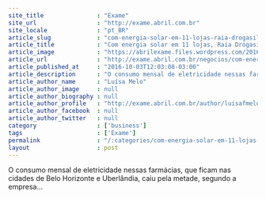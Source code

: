 ```yaml
---
site_title               : "Exame"
site_url                 : "http://exame.abril.com.br"
site_locale              : "pt_BR"
article_slug             : "com-energia-solar-em-11-lojas-raia-drogasil-poupa-rs-69-mil"
article_title            : "Com energia solar em 11 lojas, Raia Drogasil poupa R$ 69 mil"
article_image            : "https://abrilexame.files.wordpress.com/2016/10/size_960_16_9_droga-raia.jpg?quality=70&strip=all&w=960"
article_url              : "http://exame.abril.com.br/negocios/com-energia-solar-em-11-lojas-raia-drogasil-poupa-r-69-mil/"
article_published_at     : "2016-10-03T12:03:08-03:00"
article_description      : "O consumo mensal de eletricidade nessas farmácias, que ficam nas cidades de Belo Horizonte e Uberlândia, caiu pela metade, segundo a empresa..."
article_author_name      : "Luísa Melo"
article_author_image     : null
article_author_biography : null
article_author_profile   : "http://exame.abril.com.br/author/luisafmelo/"
article_author_facebook  : null
article_author_twitter   : null
category                 : ['business']
tags                     : ['Exame']
permalink                : "/:categories/com-energia-solar-em-11-lojas-raia-drogasil-poupa-rs-69-mil/"
layout                   : post
---
```


O consumo mensal de eletricidade nessas farmácias, que ficam nas cidades de Belo Horizonte e Uberlândia, caiu pela metade, segundo a empresa...
